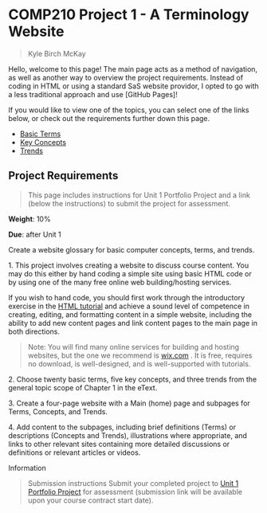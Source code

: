 # COMP210 Project 1 - A Terminology Website

> Kyle Birch McKay

Hello, welcome to this page! The main page acts as a method of navigation, as well as another way to overview the project requirements. Instead of coding in HTML or using a standard SaS website providor, I opted to go with a less traditional approach and use [GitHub Pages]!

If you would like to view one of the topics, you can select one of the links below, or check out the requirements further down this page.
- [Basic Terms](./terms.md)
- [Key Concepts](./concepts.md)
- [Trends](./trends.md)

## Project Requirements

>This page includes instructions for Unit 1 Portfolio Project and a link (below the instructions) to submit the project for assessment.

**Weight**: 10%

**Due**: after Unit 1

Create a website glossary for basic computer concepts, terms, and trends.

1\. This project involves creating a website to discuss course content. You may do this either by hand coding a simple site using basic HTML code or by using one of the many free online web building/hosting services.

If you wish to hand code, you should first work through the introductory exercise in the [HTML tutorial](https://learning.athabascau.ca/content/enforced/12488-co_COMP210_R9/Content/03_StudyGuide/03_Documents/HTML_PRIMER.doc?isCourseFile=true&ou=12488)  and achieve a sound level of competence in creating, editing, and formatting content in a simple website, including the ability to add new content pages and link content pages to the main page in both directions.

> Note: You will find many online services for building and hosting websites, but the one we recommend is [wix.com](https://www.wix.com/) . It is free, requires no download, is well-designed, and is well-supported with tutorials.

2\. Choose twenty basic terms, five key concepts, and three trends from the general topic scope of Chapter 1 in the eText.

3\. Create a four-page website with a Main (home) page and subpages for Terms, Concepts, and Trends.

4\. Add content to the subpages, including brief definitions (Terms) or descriptions (Concepts and Trends), illustrations where appropriate, and links to other relevant sites containing more detailed discussions or definitions or relevant articles or videos.

Information
> Submission instructions
> Submit your completed project to [Unit 1 Portfolio Project](https://learning.athabascau.ca/d2l/common/dialogs/quickLink/quickLink.d2l?ou=12488&type=dropbox&rcode=62aace2087124ca9a77a3de3-14) for assessment (submission link will be available upon your course contract start date).
